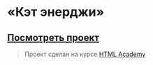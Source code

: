 # «Кэт энерджи»

## <a href="https://dariasiluyanova.github.io/1489759-cat-energy-22/">Посмотреть проект</a>
> Проект сделан на курсе <a href="https://htmlacademy.ru/">HTML Academy</a>

